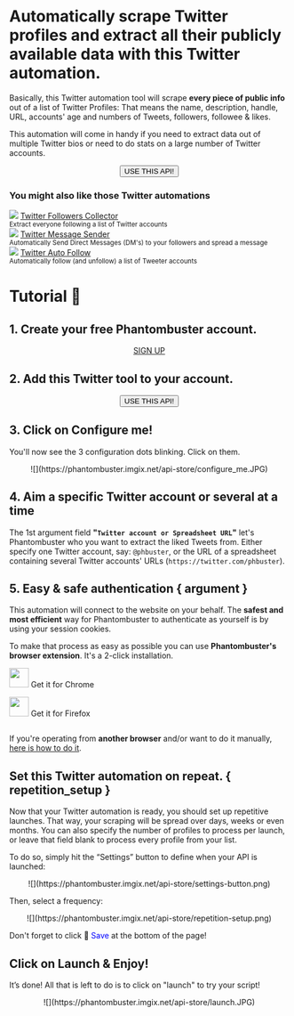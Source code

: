 # Automatically scrape Twitter profiles and extract all their publicly available data with this Twitter automation.

Basically, this Twitter automation tool will scrape **every piece of public info** out of a list of Twitter Profiles:
That means the name, description, handle, URL, accounts' age and numbers of Tweets, followers, followee & likes.

This automation will come in handy if you need to extract data out of multiple Twitter bios or need to do stats on a large number of Twitter accounts.

<center><button type="button" class="btn btn-warning callToAction" onclick="useThisApi()">USE THIS API!</button></center>

<div xmlns="http://www.w3.org/1999/xhtml" id="section_relatedapis" class="row">
	<div class="col-xs-12">
		<h3 id="section_relatedapis"> You might also like those Twitter automations</h3>
	</div>
	<div class="col-xs-12 col-md-4 text-center">
		<img class="img-rounded" src="https://s3-eu-west-1.amazonaws.com/phantombuster-static/api-store/twitter_follower_collector/Twitter+Followers+Collector.png" /> 
		<a href="https://phantombuster.com/api-store/4130/twitter-follower-collector">
			Twitter Followers Collector</a><br />
		<small>Extract everyone following a list of Twitter accounts</small>
	</div>
	<div class="col-xs-12 col-md-4 text-center">
		<img class="img-rounded" src="https://s3-eu-west-1.amazonaws.com/phantombuster-static/api-store/Twitter+Message+Sender/Twitter+Auto+DM(1).png" /> 
		<a href="https://phantombuster.com/api-store/10678/twitter-message-sender">
			Twitter Message Sender</a><br />
		<small>Automatically Send Direct Messages (DM's) to your followers and spread a message</small>
	</div>
	<div class="col-xs-12 col-md-4 text-center">
		<img class="img-rounded" src="https://s3-eu-west-1.amazonaws.com/phantombuster-static/api-store/twitter_auto_follow/Twitter+Auto+Follow.png" /> 
		<a href="https://phantombuster.com/api-store/4127/twitter-auto-follow">
			Twitter Auto Follow</a><br />
		<small>Automatically follow (and unfollow) a list of Tweeter accounts</small>
	</div>
</div>

# Tutorial 🚀
## 1. Create your free Phantombuster account.
<center><a type="button" class="btn btn-success callToAction" href="https://www.phantombuster.com/register" style="margin-top: 20px">SIGN UP</a></center>

## 2. Add this Twitter tool to your account.
<center><button type="button" class="btn btn-warning callToAction" onclick="useThisApi()">USE THIS API!</button></center>

## 3. Click on Configure me!
You'll now see the 3 configuration dots blinking. Click on them.

<center>![](https://phantombuster.imgix.net/api-store/configure_me.JPG)</center>

## 4. Aim a specific Twitter account or several at a time
The 1st argument field **"`Twitter account or Spreadsheet URL`"** let's Phantombuster who you want to extract the liked Tweets from. Either specify one Twitter account, say: `@phbuster`, or the URL of a spreadsheet containing several Twitter accounts' URLs (`https://twitter.com/phbuster`).

## 5. Easy & safe authentication { argument }

This automation will connect to the website on your behalf. The **safest and most efficient** way for Phantombuster to authenticate as yourself is by using your session cookies.

To make that process as easy as possible you can use **Phantombuster's browser extension**. It's a 2-click installation.

<div class="row" style="margin: 10px 0px;">
	<div class="col-xs-5 col-xs-offset-1">
		<a href="https://chrome.google.com/webstore/detail/phantombuster/mdlnjfcpdiaclglfbdkbleiamdafilil"
		target="_blank">
			<div class="btn btn-default text-center" style="display: inline-block; align-items: center;">
				<p style="margin-top: 0px;">
				<img src="https://s3-eu-west-1.amazonaws.com/phantombuster-static/api-store/Browser+Extension/chrome.svg" style="height: 35px; box-shadow: 0px 0px 0px white">
				Get it for Chrome</p>
			</div>
		</a>
	</div>
	<div class="col-xs-5 col-xs-offset-1">
		<a href="https://addons.mozilla.org/fr/firefox/addon/phantombuster/"
		target="_blank">
			<div class="btn btn-default text-center" style="display: inline-block; align-items: center;">
				<p style="margin-top: 0px;">
				<img src="https://s3-eu-west-1.amazonaws.com/phantombuster-static/api-store/Browser+Extension/firefox.svg" style="height: 35px; box-shadow: 0px 0px 0px white">
				Get it for Firefox</p>
			</div>
		</a>
	</div>
</div>

If you're operating from **another browser** and/or want to do it manually, [here is how to do it](https://intercom.help/phantombuster/help-home/how-to-get-your-cookies-without-using-our-browser-extension).

## Set this Twitter automation on repeat. { repetition_setup }

Now that your Twitter automation is ready, you should set up repetitive launches. That way, your scraping will be spread over days, weeks or even months. You can also specify the number of profiles to process per launch, or leave that field blank to process every profile from your list.

To do so, simply hit the “Settings” button to define when your API is launched:

<center>![](https://phantombuster.imgix.net/api-store/settings-button.png)</center>

Then, select a frequency:

<center>![](https://phantombuster.imgix.net/api-store/repetition-setup.png)</center>

Don't forget to click 💾 <span style="color:blue">Save</span> at the bottom of the page!

## Click on Launch & Enjoy!
It’s done! All that is left to do is to click on "launch" to try your script!
<center>![](https://phantombuster.imgix.net/api-store/launch.JPG)</center>